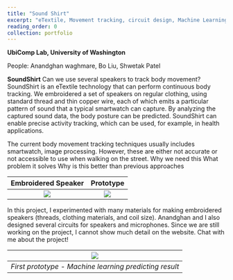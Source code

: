 ```yaml
---
title: "Sound Shirt"
excerpt: "eTextile, Movement tracking, circuit design, Machine Learning <br/> <img src='/images/SoundShirtFront.png'>"
reading_order: 0
collection: portfolio
---
```


**UbiComp Lab, University of Washington**

People: Anandghan waghmare, Bo Liu, Shwetak Patel 

**SoundShirt**
Can we use several speakers to track body movement?
SoundShirt is an eTextile technology that can perform continuous body tracking. We embroidered a set of speakers on regular clothing, using standard thread and thin copper wire, each of which emits a particular pattern of sound that a typical smartwatch can capture. By analyzing the captured sound data, the body posture can be predicted. SoundShirt can enable precise activity tracking, which can be used, for example, in health applications.

The current body movement tracking techniques usually includes smartwatch, image processing. However, these are either not accurate or not accessible to use when walking on the street. 
Why we need this
What problem it solves
Why is this better than previous approaches

Embroidered Speaker            |      Prototype
:-------------------------:|:-------------------------:
![](http://boliu97.github.io/images/Speaker_1.jpg)  |  ![](http://boliu97.github.io/images/Speaker_2.jpg)

 In this project, I experimented with many materials for making embroidered speakers (threads, clothing materials, and coil size). Anandghan and I also designed several circuits for speakers and microphones. Since we are still working on the project, I cannot show much detail on the website. Chat with me about the project!


|![](http://boliu97.github.io/images/SoundShirt-demo.gif)|
|:--:| 
| *First prototype - Machine learning predicting result* |

